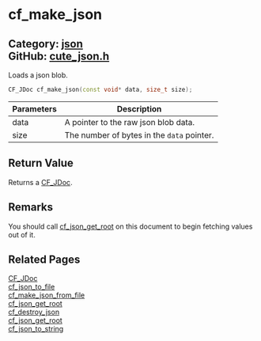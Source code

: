 [//]: # (This file is automatically generated by Cute Framework's docs parser.)
[//]: # (Do not edit this file by hand!)
[//]: # (See: https://github.com/RandyGaul/cute_framework/blob/master/samples/docs_parser.cpp)
[](../header.md ':include')

# cf_make_json

Category: [json](/api_reference?id=json)  
GitHub: [cute_json.h](https://github.com/RandyGaul/cute_framework/blob/master/include/cute_json.h)  
---

Loads a json blob.

```cpp
CF_JDoc cf_make_json(const void* data, size_t size);
```

Parameters | Description
--- | ---
data | A pointer to the raw json blob data.
size | The number of bytes in the `data` pointer.

## Return Value

Returns a [CF_JDoc](/json/cf_jdoc.md).

## Remarks

You should call [cf_json_get_root](/json/cf_json_get_root.md) on this document to begin fetching values out of it.

## Related Pages

[CF_JDoc](/json/cf_jdoc.md)  
[cf_json_to_file](/json/cf_json_to_file.md)  
[cf_make_json_from_file](/json/cf_make_json_from_file.md)  
[cf_json_get_root](/json/cf_json_get_root.md)  
[cf_destroy_json](/json/cf_destroy_json.md)  
[cf_json_get_root](/json/cf_json_get_root.md)  
[cf_json_to_string](/json/cf_json_to_string.md)  
